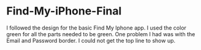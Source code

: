 # Find-My-iPhone-Final
I followed the design for the basic Find My Iphone app.  I used the color green for all the parts needed to be green. 
One problem I had was with the Email and Password border.  I could not get the top line to show up. 
